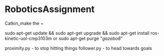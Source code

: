 # RoboticsAssignment

Catkin_make the ~

sudo apt-get update && sudo apt-get upgrade && sudo apt-get install ros-kinetic-uol-cmp3103m
or sudo apt-get purge "*gazebo8*"

proximity.py - to stop hitting things
follower.py - to head towards goals
